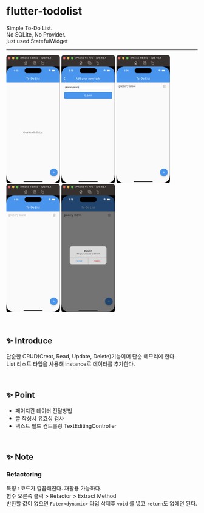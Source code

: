 # flutter-todolist

Simple To-Do List.  
No SQLite, No Provider.  
just used StatefulWidget

---


<p float="left">
    <img src="https://github.com/keemeesuu/flutter-todolist/blob/main/images/1.png"  width="28%" />
    <img src="https://github.com/keemeesuu/flutter-todolist/blob/main/images/2.png"  width="28%" />
    <img src="https://github.com/keemeesuu/flutter-todolist/blob/main/images/3.png"  width="28%" />
    <img src="https://github.com/keemeesuu/flutter-todolist/blob/main/images/4.png"  width="28%" />
    <img src="https://github.com/keemeesuu/flutter-todolist/blob/main/images/5.png"  width="28%" />
</p>


<br>

## ✨ Introduce

단순한 CRUD(Creat, Read, Update, Delete)기능이며 단순 메모리에 한다.  
List<Class> 리스트 타입을 사용해 instance로 데이터를 추가한다.  


<br>

## ✨ Point

- 페이지간 데이터 전달방법
- 글 작성시 유효성 검사
- 텍스트 필드 컨트롤링
    TextEditingController

<br>

## ✨ Note

### Refactoring

특징 : 코드가 깔끔해진다. 재활용 가능하다.  
함수 오른쪽 클릭 > Refactor > Extract Method  
반환할 값이 없으면 `Futer<dynamic>` 타입 삭제후 `void` 를 넣고 `return`도 없애면 된다.
